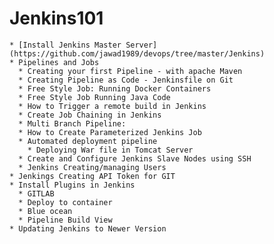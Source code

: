 # Jenkins101
    * [Install Jenkins Master Server](https://github.com/jawad1989/devops/tree/master/Jenkins)
    * Pipelines and Jobs
      * Creating your first Pipeline - with apache Maven
      * Creating Pipeline as Code - Jenkinsfile on Git
      * Free Style Job: Running Docker Containers
      * Free Style Job Running Java Code
      * How to Trigger a remote build in Jenkins
      * Create Job Chaining in Jenkins
      * Multi Branch Pipeline:
      * How to Create Parameterized Jenkins Job
      * Automated deployment pipeline
        * Deploying War file in Tomcat Server
      * Create and Configure Jenkins Slave Nodes using SSH 
      * Jenkins Creating/managing Users
    * Jenkings Creating API Token for GIT
    * Install Plugins in Jenkins 
      * GITLAB
      * Deploy to container
      * Blue ocean
      * Pipeline Build View
    * Updating Jenkins to Newer Version
